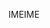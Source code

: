 <span data-ttu-id="48beb-101">IME</span><span class="sxs-lookup"><span data-stu-id="48beb-101">IME</span></span>